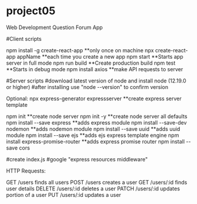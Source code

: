 # project05
Web Development Question Forum App

#Client scripts

npm install -g create-react-app   **only once on machine
npx create-react-app appName      **each time you create a new app
npm start                         **Starts app server in full mode
npm run build                     **Create production build
npm test                          **Starts in debug mode
npm install axios                 **make API requests to server

#Server scripts
#download latest version of node and install node (12.19.0 or higher)
#after installing use "node --version" to confirm version

Optional: npx express-generator expressserver   **create express server template

npm init                          **create node server
npm init -y                       **create node server all defaults
npm install --save express        **adds express module
npm install --save-dev nodemon    **adds nodemon module
npm install --save uuid           **adds uuid module
npm install --save ejs            **adds ejs express template engine
npm install express-promise-router   **adds express promise router
npm install --save cors

#create index.js
#google "express resources middleware"


HTTP Requests:

GET  /users         finds all users
POST /users         creates a user
GET  /users/:id     finds user details
DELETE /users/:id   deletes a user
PATCH /users/:id    updates portion of a user
PUT /users/:id      updates a user

